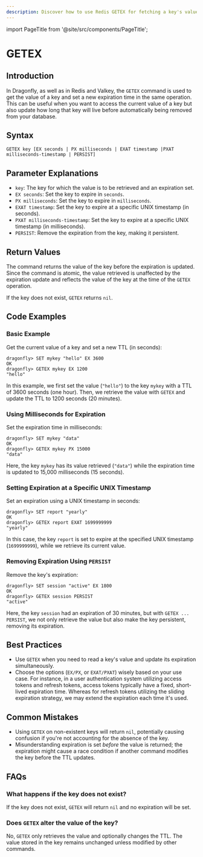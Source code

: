 ```yaml
---
description: Discover how to use Redis GETEX for fetching a key's value and setting its expiration.
---
```


import PageTitle from '@site/src/components/PageTitle';

# GETEX

<PageTitle title="Redis GETEX Command (Documentation) | Dragonfly" />

## Introduction

In Dragonfly, as well as in Redis and Valkey, the `GETEX` command is used to get the value of a key and set a new expiration time in the same operation.
This can be useful when you want to access the current value of a key but also update how long that key will live before automatically being removed from your database.

## Syntax

```shell
GETEX key [EX seconds | PX milliseconds | EXAT timestamp |PXAT milliseconds-timestamp | PERSIST]
```

## Parameter Explanations

- `key`: The key for which the value is to be retrieved and an expiration set.
- `EX seconds`: Set the key to expire in `seconds`.
- `PX milliseconds`: Set the key to expire in `milliseconds`.
- `EXAT timestamp`: Set the key to expire at a specific UNIX timestamp (in seconds).
- `PXAT milliseconds-timestamp`: Set the key to expire at a specific UNIX timestamp (in milliseconds).
- `PERSIST`: Remove the expiration from the key, making it persistent.

## Return Values

The command returns the value of the key before the expiration is updated. Since the command is atomic, the value retrieved is unaffected by the expiration update and reflects the value of the key at the time of the `GETEX` operation.

If the key does not exist, `GETEX` returns `nil`.

## Code Examples

### Basic Example

Get the current value of a key and set a new TTL (in seconds):

```shell
dragonfly> SET mykey "hello" EX 3600
OK
dragonfly> GETEX mykey EX 1200
"hello"
```

In this example, we first set the value (`"hello"`) to the key `mykey` with a TTL of 3600 seconds (one hour).
Then, we retrieve the value with `GETEX` and update the TTL to 1200 seconds (20 minutes).

### Using Milliseconds for Expiration

Set the expiration time in milliseconds:

```shell
dragonfly> SET mykey "data"
OK
dragonfly> GETEX mykey PX 15000
"data"
```

Here, the key `mykey` has its value retrieved (`"data"`) while the expiration time is updated to 15,000 milliseconds (15 seconds).

### Setting Expiration at a Specific UNIX Timestamp

Set an expiration using a UNIX timestamp in seconds:

```shell
dragonfly> SET report "yearly"
OK
dragonfly> GETEX report EXAT 1699999999
"yearly"
```

In this case, the key `report` is set to expire at the specified UNIX timestamp (`1699999999`), while we retrieve its current value.

### Removing Expiration Using `PERSIST`

Remove the key's expiration:

```shell
dragonfly> SET session "active" EX 1800
OK
dragonfly> GETEX session PERSIST
"active"
```

Here, the key `session` had an expiration of 30 minutes, but with `GETEX ... PERSIST`, we not only retrieve the value but also make the key persistent, removing its expiration.

## Best Practices

- Use `GETEX` when you need to read a key's value and update its expiration simultaneously.
- Choose the options (`EX/PX`, or `EXAT/PXAT`) wisely based on your use case. For instance, in a user authentication system utilizing access tokens and refresh tokens, access tokens typically have a fixed, short-lived expiration time. Whereas for refresh tokens utilizing the sliding expiration strategy, we may extend the expiration each time it's used.

## Common Mistakes

- Using `GETEX` on non-existent keys will return `nil`, potentially causing confusion if you're not accounting for the absence of the key.
- Misunderstanding expiration is set _before_ the value is returned; the expiration might cause a race condition if another command modifies the key before the TTL updates.

## FAQs

### What happens if the key does not exist?

If the key does not exist, `GETEX` will return `nil` and no expiration will be set.

### Does `GETEX` alter the value of the key?

No, `GETEX` only retrieves the value and optionally changes the TTL.
The value stored in the key remains unchanged unless modified by other commands.
